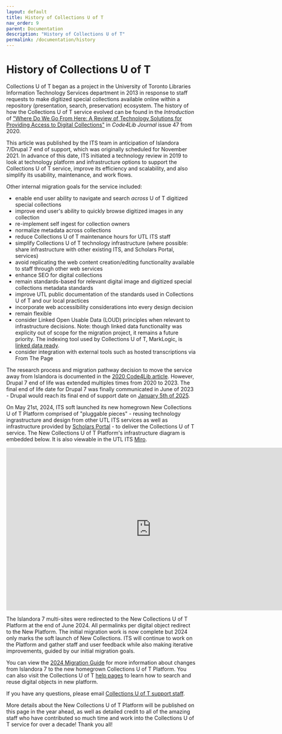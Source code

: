 ```yaml
---
layout: default
title: History of Collections U of T
nav_order: 9
parent: Documentation
description: "History of Collections U of T"
permalink: /documentation/history
---
```


# History of Collections U of T



Collections U of T began as a project in the University of Toronto Libraries Information Technology Services department in 2013 in response to staff requests to make digitized special collections available online within a repository (presentation, search, preservation) ecosystem. The history of how the Collections U of T service evolved can be found in the _Introduction_ of ["Where Do We Go From Here: A Review of Technology Solutions for Providing Access to Digital Collections"](https://journal.code4lib.org/articles/15000) in _Code4Lib Journal_ issue 47 from 2020.

This article was published by the ITS team in anticipation of Islandora 7/Drupal 7 end of support, which was  originally scheduled for November 2021. In advance of this date, ITS initiated a technology review in 2019 to look at technology platform and infrastructure options to support the Collections U of T service, improve its efficiency and scalability, and also simplify its usability, maintenance, and work flows. 

Other internal migration goals for the service included:
* enable end user ability to navigate and search _across_ U of T digitized special collections
* improve end user's ability to quickly browse digitized images in any collection 
* re-implement self ingest for collection owners 
* normalize metadata across collections
* reduce Collections U of T maintenance hours for UTL ITS staff
* simplify Collections U of T technology infrastructure (where possible: share infrastructure with other existing ITS, and Scholars Portal, services)
* avoid replicating the web content creation/editing functionality available to staff through other web services
* enhance SEO for digital collections
* remain standards-based for relevant digital image and digitized special collections metadata standards
* improve UTL public documentation of the standards used in Collections U of T and our local practices
* incorporate web accessibility considerations into every design decision
* remain flexible
* consider Linked Open Usable Data (LOUD) principles when relevant to infrastructure decisions. Note: though linked data functionality was explicity out of scope for the migration project, it remains a future priority. The indexing tool used by Collections U of T, MarkLogic, is [linked data ready](https://www.progress.com/resources/papers/marklogic-semantics-whitepaper).
* consider integration with external tools such as hosted transcriptions via From The Page

The research process and migration pathway decision to move the service away from Islandora is documented in the [2020 Code4Lib article](https://journal.code4lib.org/articles/15000). However, Drupal 7 end of life was extended multiples times from 2020 to 2023. The final end of life date for Drupal 7 was finally communicated in June of 2023 - Drupal would reach its final end of support date on [January 5th of 2025](https://www.drupal.org/psa-2023-06-07). 

On May 21st, 2024, ITS soft launched its new homegrown New Collections U of T Platform comprised of "pluggable pieces" - reusing technology ingrastructure and design from other UTL ITS services as well as infrastructure provided by [Scholars Portal](https://ocul.on.ca/scholars-portal) - to deliver the Collections U of T service. The New Collections U of T Platform's infrastructure diagram is embedded below. It is also viewable in the UTL ITS [Miro](https://miro.com/app/board/uXjVM_vBtBc=/?share_link_id=757884216988). 

<iframe width="768" height="432" src="https://miro.com/app/live-embed/uXjVM_vBtBc=/?moveToViewport=-1663,2087,2432,1227&embedId=718971289571" frameborder="0" scrolling="no" allow="fullscreen; clipboard-read; clipboard-write" allowfullscreen></iframe>

The Islandora 7 multi-sites were redirected to the New Collections U of T Platform at the end of June 2024. All permalinks per digital object redirect to the New Platform. The initial migration work is now complete but 2024 only marks the soft launch of New Collections. ITS will continue to work on the Platform and gather staff and user feedback while also making iterative improvements, guided by our initial migration goals.

You can view the [2024 Migration Guide](https://utlib.github.io/collections-uoft/documentation/2024-migration-guide) for more information about changes from Islandora 7 to the new homegrown Collections U of T Platform. You can also visit the Collections U of T [help pages](https://collections.library.utoronto.ca/explore/help) to learn how to search and reuse digital objects in new platform. 

If you have any questions, please email [Collections U of T support staff](mailto:digitalinitiatives@library.utoronto.ca). 

More details about the New Collections U of T Platform will be published on this page in the year ahead, as well as detailed credit to all of the amazing staff who have contributed so much time and work into the Collections U of T service for over a decade! Thank you all!

